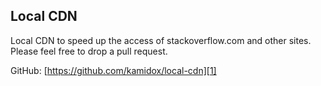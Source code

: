 ## Local CDN

Local CDN to speed up the access of stackoverflow.com and other sites. Please feel free to drop a pull request.

GitHub: [https://github.com/kamidox/local-cdn][1]

[1]: https://github.com/kamidox/local-cdn
